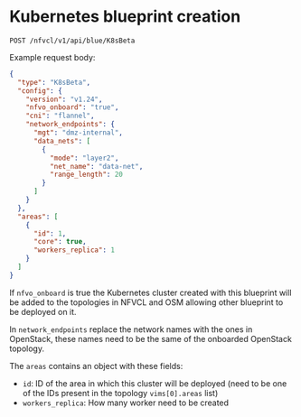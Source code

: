 # Kubernetes blueprint creation

`POST /nfvcl/v1/api/blue/K8sBeta`

Example request body:
```json
{
  "type": "K8sBeta",
  "config": {
    "version": "v1.24",
    "nfvo_onboard": "true",
    "cni": "flannel",
    "network_endpoints": {
      "mgt": "dmz-internal", 
      "data_nets": [
        {
          "mode": "layer2",
          "net_name": "data-net",
          "range_length": 20
        }
      ]
    }
  },
  "areas": [
    {
      "id": 1,
      "core": true,
      "workers_replica": 1
    }
  ]
}
```
If `nfvo_onboard` is true the Kubernetes cluster created with this blueprint will be added to the topologies in NFVCL
and OSM allowing other blueprint to be deployed on it.

In `network_endpoints` replace the network names with the ones in OpenStack, these names need to be the same of the onboarded
OpenStack topology.

The `areas` contains an object with these fields:
- `id`: ID of the area in which this cluster will be deployed (need to be one of the IDs present in the topology `vims[0].areas` list)
- `workers_replica`: How many worker need to be created